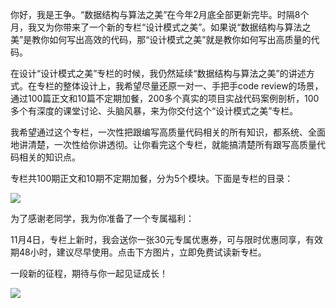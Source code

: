 你好，我是王争。“数据结构与算法之美”在今年2月底全部更新完毕。时隔8个月，我又为你带来了一个新的专栏“设计模式之美”。如果说“数据结构与算法之美”是教你如何写出高效的代码，那“设计模式之美”就是教你如何写出高质量的代码。

在设计“设计模式之美”专栏的时候，我仍然延续“数据结构与算法之美”的讲述方式。在专栏的整体设计上，我希望尽量还原一对一、手把手code review的场景，通过100篇正文和10篇不定期加餐，200多个真实的项目实战代码案例剖析，100多个有深度的课堂讨论、头脑风暴，来为你交付这个“设计模式之美”专栏。

我希望通过这个专栏，一次性把跟编写高质量代码相关的所有知识，都系统、全面地讲清楚，一次性给你讲透彻。让你看完这个专栏，就能搞清楚所有跟写高质量代码相关的知识点。

专栏共100期正文和10期不定期加餐，分为5个模块。下面是专栏的目录：

![](https://static001.geekbang.org/resource/image/07/20/0731fd3ef440090a9b956fa69dda7920.jpg?wh=750*6850)

为了感谢老同学，我为你准备了一个专属福利：

11月4日，专栏上新时，我会送你一张30元专属优惠券，可与限时优惠同享，有效期48小时，建议尽早使用。点击下方图片，立即免费试读新专栏。

一段新的征程，期待与你一起见证成长！

[![](https://static001.geekbang.org/resource/image/5f/85/5f66fbdad7931304442e6815dc4b9c85.jpg?wh=1080*360)](https://time.geekbang.org/column/intro/250?utm_term=zeusDAAF2&utm_source=app&utm_medium=geektime&utm_campaign=250-presell&utm_content=suanfazhuanlan1104)